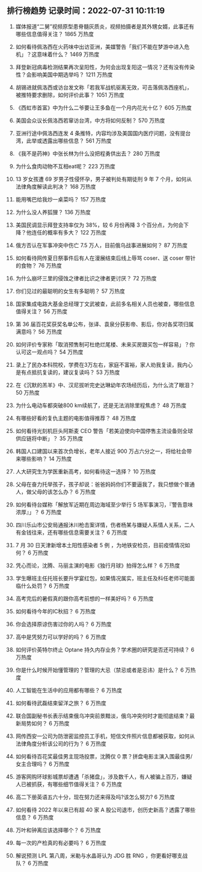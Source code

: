 
## 排行榜趋势 记录时间：2022-07-31 10:11:19
  
  1. 媒体报道“二舅”视频原型患脊髓灰质炎，视频拍摄者是其外甥女婿，此事还有哪些信息值得关注？ 1865 万热度
    
  2. 如何看待佩洛西在火药味中出访亚洲，美媒警告「我们不能在梦游中进入危机」？这意味着什么？ 1469 万热度
    
  3. 拜登新冠病毒检测结果再次呈阳性，为何会出现复阳这一情况？还有没有传染性？会影响美国中期选举吗？ 1211 万热度
    
  4. 胡锡进就佩洛西或访台发文称「若我军战机驱离无效，可击落佩洛西座机」，被推特要求删除，如何评价此事？ 1051 万热度
    
  5. 《西虹市首富》中为什么二爷要让王多鱼在一个月内花光十亿？ 605 万热度
    
  6. 美国会众议长佩洛西若窜访台湾，中方将如何反制？ 570 万热度
    
  7. 亚洲行途中佩洛西连发 4 条推特，内容均涉及美国国内医疗问题，没有提台湾，此举或透露出哪些信息？ 561 万热度
    
  8. 《我不是药神》中张长林为什么没把程勇供出去？ 280 万热度
    
  9. 为什么食肉动物不互相eat呢？ 223 万热度
    
  10. 13 岁女孩遭 69 岁男子性侵怀孕，男子被判处有期徒刑 9 年 7 个月，如何从法律角度解读此判决？ 168 万热度
    
  11. 能用嘴巴给我炒一桌菜吗？ 157 万热度
    
  12. 为什么没人养狐狸？ 136 万热度
    
  13. 美国民调显示拜登支持率仅为 38%，较 6 月份再降 3 个百分点，为何会下降？他连任的概率有多大？ 122 万热度
    
  14. 俄方否认在军事冲突中伤亡 7.5 万人，目前俄乌战事进展如何？ 87 万热度
    
  15. 如何看待网传夏日祭事件后有人在漫展结束后线上辱骂 coser、送 coser 带针的食物？ 76 万热度
    
  16. 为什么崩坏三里的侵蚀之律者比识之律者更讨厌？ 72 万热度
    
  17. 你们见过的最聪明的女生有多聪明？ 57 万热度
    
  18. 国家集成电路大基金总经理丁文武被查，此前多名相关人员也被查，哪些信息值得关注？ 56 万热度
    
  19. 第 36 届百花奖获奖名单公布，张译、袁泉分获影帝、影后，你对各奖项归属满意吗？ 56 万热度
    
  20. 如何评价专家称「取消预售制可杜绝烂尾楼、未来买房跟买包一样容易」？你认可这一观点吗？ 54 万热度
    
  21. 录上了民办本科院校，学费在3万左右，家庭不富裕，家人劝我复读，我内心是有点抵抗复读的，建议复读吗？ 53 万热度
    
  22. 在《沉默的羔羊》中、汉尼拔听完史达琳幼年农场经历后，为什么流了眼泪？ 50 万热度
    
  23. 为什么电动车都突破800 km续航了，还是无法消除里程焦虑？ 48 万热度
    
  24. 有哪些好看的复仇主题的电影值得推荐？ 48 万热度
    
  25. 如何看待光刻机巨头阿斯麦 CEO 警告「若美迫使向中国停售主流设备则全球供应链将中断」？ 35 万热度
    
  26. 韩国人口建国以来首次负增长，老年人接近 900 万占六分之一，将给社会带来哪些影响？ 14 万热度
    
  27. 人大研究生为学医重新高考，如何看待这一选择？ 10 万热度
    
  28. 父母在奋力托举孩子，孩子却说：爸爸妈妈你们不要逼我了，我只想做个普通人，做父母的该怎么办？ 6 万热度
    
  29. 如何看待台媒称「解放军近期在周边海域至少举行 5 场军事演习，『警告意味浓厚』」？ 6 万热度
    
  30. 四川乐山市公安局通报沐川枪击案详情，伤者杨某与嫌疑人系情人关系，二人有金钱往来，还有哪些信息需要关注？ 6 万热度
    
  31. 7 月 30 日天津新增本土阳性感染者 5 例 ，为地铁安检员，目前疫情情况如何？ 6 万热度
    
  32. 凭心而论，沈腾、马丽主演的电影《独行月球》拍得怎么样？ 6 万热度
    
  33. 学生曝班主任托班长要升学宴红包，如果情况属实，班主任及科任老师可能面临什么处罚？ 6 万热度
    
  34. 高考完后的暑假真的跟你高考前想的一样美好吗？ 6 万热度
    
  35. 如何看待今年的IC秋招？ 6 万热度
    
  36. 你会选择原谅伤害过你的人吗？ 6 万热度
    
  37. 高中是凭努力可以学好的吗？ 6 万热度
    
  38. 如何评价英特尔终止 Optane 持久内存业务？学术圈的研究是否还可持续？ 6 万热度
    
  39. 你是什么时候开始懂管理的？管理的大忌（禁忌或者是忌讳）是什么？ 6 万热度
    
  40. 人工智能在生活中的应用都有哪些？ 6 万热度
    
  41. 如何看待武磊结束留洋之旅？ 6 万热度
    
  42. 联合国副秘书长表示结束俄乌冲突前景黯淡，俄乌冲突何时才能彻底结束？最新局势如何？ 6 万热度
    
  43. 网传西安一公司为防泄密监控员工手机，短信文件照片信息都被获取，如何从法律角度分析该公司的行为？ 6 万热度
    
  44. 如何看待百花奖最佳男主现场投票，沈腾仅 0 票？拼盘电影主演入围最佳男/女主合理吗？ 6 万热度
    
  45. 游客网购环球影城票却遭遇「杀猪盘」，涉及数千人，有人被骗上百万，嫌疑人已被抓获，有哪些细节值得关注？ 6 万热度
    
  46. 高二下册英语五六十分，现在努力还来得及吗?该怎么努力? 6 万热度
    
  47. 如何看待 2022 年以来已有超 40 家 A 股公司退市，创历史新高？透露了哪些信息？ 6 万热度
    
  48. 万叶和钟离应该选择哪个？ 6 万热度
    
  49. 每一次的产检真的有必要吗？ 6 万热度
    
  50. 解说预测 LPL 第八周，米勒与水晶哥认为 JDG 胜 RNG ，你更看好哪支战队？ 6 万热度
    